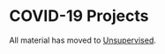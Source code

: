 # COVID-19 Projects

All material has moved to [Unsupervised](https://unsupervised.online/tag/covid-19/).

